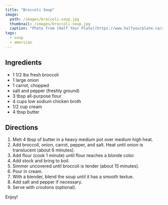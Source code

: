 ```yaml
---
title: "Broccoli Soup"
image: 
  path: /images/broccoli-soup.jpg
  thumbnail: /images/broccoli-soup.jpg
  caption: "Photo from [Half Your Plate](https://www.halfyourplate.ca/recipe/head-to-toe-broccoli-soup/)"
tags:
  - soup
  - american
---
```


## Ingredients

* 1 1/2 lbs fresh broccoli
* 1 large onion
* 1 carrot, chopped
* salt and pepper (freshly ground)
* 3 tbsp all-purpose flour
* 4 cups low sodium chicken broth
* 1/2 cup cream
* 4 tbsp butter

## Directions

1. Melt 4 tbsp of butter in a heavy medium pot over medium high heat.
2. Add broccoli, onion, carrot, pepper, and salt. Heat until onion is translucent (about 6 minutes).
3. Add flour (cook 1 minute) until flour reaches a blonde color.
4. Add stock and bring to boil.
5. Simmer uncovered until broccoli is tender (about 15 minutes). 
6. Pour in cream.
7. With a blender, blend the soup until it has a smooth textue.
8. Add salt and pepper if necessary.
9. Serve with croutons (optional).

Enjoy!
